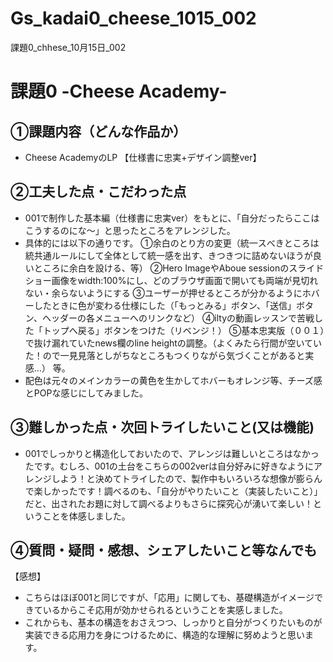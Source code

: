 
# Gs_kadai0_cheese_1015_002
課題0_chhese_10月15日_002



# 課題0 -Cheese Academy-

## ①課題内容（どんな作品か）

- Cheese AcademyのLP 【仕様書に忠実+デザイン調整ver】

## ②工夫した点・こだわった点

- 001で制作した基本編（仕様書に忠実ver）をもとに、「自分だったらここはこうするのにな〜」と思ったところをアレンジした。
- 具体的には以下の通りです。
①余白のとり方の変更（統一スべきところは統共通ルールにして全体として統一感を出す、きつきつに詰めないほうが良いところに余白を設ける、等）
②Hero ImageやAboue sessionのスライドショー画像をwidth:100%にし、どのブラウザ画面で開いても両端が見切れない・余らないようにする
③ユーザーが押せるところが分かるようにホバーしたときに色が変わる仕様にした（「もっとみる」ボタン、「送信」ボタン、ヘッダーの各メニューへのリンクなど）
④iltyの動画レッスンで苦戦した「トップへ戻る」ボタンをつけた（リベンジ！）
⑤基本忠実版（００１）で抜け漏れていたnews欄のline heightの調整。（よくみたら行間が空いていた！ので一見見落としがちなところもつくりながら気づくことがあると実感…）
等。
- 配色は元々のメインカラーの黄色を生かしてホバーもオレンジ等、チーズ感とPOPな感じにしてみました。


## ③難しかった点・次回トライしたいこと(又は機能)

- 001でしっかりと構造化しておいたので、アレンジは難しいところはなかったです。むしろ、001の土台をこちらの002verは自分好みに好きなようにアレンジしよう！と決めてトライしたので、製作中もいろいろな想像が膨らんで楽しかったです！調べるのも、「自分がやりたいこと（実装したいこと）」だと、出されたお題に対して調べるよりもさらに探究心が湧いて楽しい！ということを体感しました。


## ④質問・疑問・感想、シェアしたいこと等なんでも

 【感想】
- こちらはほぼ001と同じですが、「応用」に関しても、基礎構造がイメージできているからこそ応用が効かせられるということを実感しました。
- これからも、基本の構造をおさえつつ、しっかりと自分がつくりたいものが実装できる応用力を身につけるために、構造的な理解に努めようと思います。

